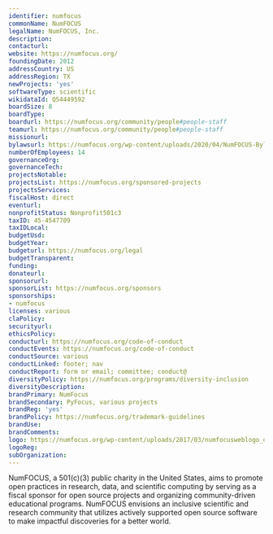 ```yaml
---
identifier: numfocus
commonName: NumFOCUS
legalName: NumFOCUS, Inc.
description:
contacturl:
website: https://numfocus.org/
foundingDate: 2012
addressCountry: US
addressRegion: TX
newProjects: 'yes'
softwareType: scientific
wikidataId: Q54449592
boardSize: 8
boardType:
boardurl: https://numfocus.org/community/people#people-staff
teamurl: https://numfocus.org/community/people#people-staff
missionurl:
bylawsurl: https://numfocus.org/wp-content/uploads/2020/04/NumFOCUS-Bylaws-Approved-16-May-2019.pdf
numberOfEmployees: 14
governanceOrg:
governanceTech:
projectsNotable:
projectsList: https://numfocus.org/sponsored-projects
projectsServices:
fiscalHost: direct
eventurl:
nonprofitStatus: Nonprofit501c3
taxID: 45-4547709
taxIDLocal:
budgetUsd:
budgetYear:
budgeturl: https://numfocus.org/legal
budgetTransparent:
funding:
donateurl:
sponsorurl:
sponsorList: https://numfocus.org/sponsors
sponsorships:
- numfocus
licenses: various
claPolicy:
securityurl:
ethicsPolicy:
conducturl: https://numfocus.org/code-of-conduct
conductEvents: https://numfocus.org/code-of-conduct
conductSource: various
conductLinked: footer; nav
conductReport: form or email; committee; conduct@
diversityPolicy: https://numfocus.org/programs/diversity-inclusion
diversityDescription:
brandPrimary: NumFocus
brandSecondary: PyFocus, various projects
brandReg: 'yes'
brandPolicy: https://numfocus.org/trademark-guidelines
brandUse:
brandComments:
logo: https://numfocus.org/wp-content/uploads/2017/03/numfocusweblogo_orig-1.png
logoReg:
subOrganization:
---
```


NumFOCUS, a 501(c)(3) public charity in the United States, aims to promote open practices in research, data, and scientific computing by serving as a fiscal sponsor for open source projects and organizing community-driven educational programs. NumFOCUS envisions an inclusive scientific and research community that utilizes actively supported open source software to make impactful discoveries for a better world.
